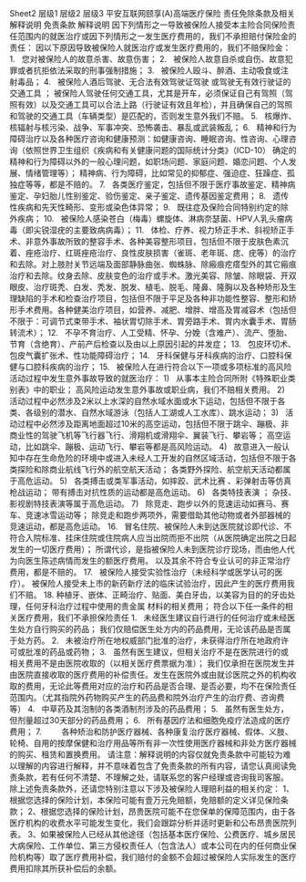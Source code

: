 Sheet2
	层级1	层级2	层级3
	平安互联网颐享(A)高端医疗保险
责任免除条款及相关解释说明
		免责条款
			解释说明
		因下列情形之一导致被保险人接受本主险合同保险责任范围内的就医治疗或因下列情形之一发生医疗费用的，我们不承担赔付保险金的责任：
			因以下原因导致被保险人就医治疗或发生医疗费用的，我们不赔保险金：
		1.   您对被保险人的故意杀害、故意伤害；
		2.   被保险人故意自杀或自伤、故意犯罪或者抗拒依法采取的刑事强制措施；
		3.   被保险人殴斗、醉酒、主动吸食或注射毒品；
		4.   被保险人酒后驾驶、无合法有效驾驶证驾驶 或驾驶无有效行驶证的交通工具 ；
			被保险人驾驶任何交通工具，尤其是开车，必须保证自己有驾照（驾照有效）以及交通工具可以合法上路（行驶证有效且年检），并且确保自己的驾照和驾驶的交通工具（车辆类型）是匹配的，否则发生意外我们不赔。
		5.   核爆炸、核辐射与核污染、战争、军事冲突、恐怖袭击、暴乱或武装叛乱；
		6.   精神和行为障碍治疗以及各种医疗咨询和健康预测：如健康咨询、睡眠咨询、性咨询、心理咨询（依照世界卫生组织《疾病和有关健康问题的国际统计分类》（ICD-10） 确定的精神和行为障碍以外的一般心理问题，如职场问题、家庭问题、婚恋问题、个人发展、情绪管理等）；
			精神病、行为障碍，比如常见的抑郁症、强迫症、狂躁症、孤独症等等，都是不赔的。
		7.   各类医疗鉴定，包括但不限于医疗事故鉴定、精神病鉴定、孕妇胎儿性别鉴定、验伤鉴定、亲子鉴定、遗传基因鉴定费用；
		8.   遗传性疾病和先天性畸形、变形或染色体异常；
		9.   既往症及保险合同特别约定的除外疾病；
		10.   被保险人感染苍白（梅毒）螺旋体、淋病奈瑟菌、HPV人乳头瘤病毒（即尖锐湿疣的主要致病病毒）；
		11.   体检、疗养、视力矫正手术、斜视矫正手术、非意外事故所致的整容手术、各种美容整形项目，包括但不限于皮肤色素沉着、痤疮治疗、红斑痤疮治疗、良性皮肤损害（雀斑、老年斑、痣、疣等）的治疗和去除。对上肢肘关节远端及面部静脉曲张、蜘蛛脉、除瘢痕疙瘩型外的其它瘢痕治疗和去除。纹身去除、皮肤变色的治疗或手术。激光美容、除皱、除眼袋、开双眼皮、治疗斑秃、白发、秃发、脱发、植毛、脱毛、隆鼻、隆胸以及各种矫形及生理缺陷的手术和检查治疗项目，包括但不限于平足及各种非功能性整容、整形和矫形手术费用。各种健美治疗项目，如营养、减肥、增胖、增高及胃减容术（包括但不限于：可调节式束带手术、袖状胃切除手术、胃旁路手术、胃内水囊手术、胃肠转流术）；
		12.   不孕不育治疗、人工受精、怀孕、分娩（含难产）、流产、堕胎、节育（含绝育）、产前产后检查以及由以上原因引起的并发症；
		13.   包皮环切术、包皮气囊扩张术、性功能障碍治疗；
		14.   牙科保健与牙科疾病的治疗、口腔科保健与口腔科疾病的治疗；
		15.   被保险人在进行符合以下一项或多项标准的高风险活动过程中发生意外事故导致的就医治疗：
		1)   从事本主险合同所附《特殊职业类别表》中的职业；
			高风险运动发生意外事故或职业病，我们不赔相关费用。
		2)   活动过程中必然涉及2米以上水深的自然水域水面或水下运动，包括但不限于各类、各级别的潜水、自然水域游泳（包括人工湖或人工水库）、跳水运动；
		3)   活动过程中必然涉及距离地面超过10米的高空运动，包括但不限于跳伞、蹦极、非商业性的驾驶飞机等飞行器飞行、滑翔机或滑翔伞、翼装飞行、攀岩等；
			高空运动，比如跳伞、蹦极、运动飞行、攀岩等都是高风险运动。
		4)   故意进入一般认知中存在生命危险的环境中或进入未经人工开发的自然区域活动，包括但不限于各类探险和除商业航线飞行外的航空航天活动；
			各类野外探险、航空航天活动都属于高危运动。
		5)   各类搏击或类军事活动，如摔跤、武术比赛 、彩弹射击等仿真枪战运动；
			带有搏击对抗性质的运动都是高危运动。
		6)   各类特技表演 ；
			杂技、影视剧特技表演等属于高危运动。
		7)   除竞走、跑步以外的竞速运动如赛马、赛车、竞速冰雪运动等；
			除竞走和跑步两项外，需要借助其他动物或者外部器械的竞速运动，都是高危运动。
		16.   冒名住院、被保险人未到达医院就诊即代诊、不符合入院标准、挂床住院或住院病人应当出院而拒不出院（从医院确定出院之日起发生的一切医疗费用）；
			所谓代诊，是指被保险人未到医院诊疗现场，而由他人代为向医生陈述病情而发生的额医疗费用。
以及其余不符合专业认可的非正常治疗费用，都是不赔的。
		17.   被保险人接受实验性治疗（未经科学或医学认可的医疗）。
			被保险人接受未上市的新药新疗法的临床试验治疗，因此产生的医疗费用我们不赔。
		18. 种植牙、嵌体、正畸治疗、贴面、美白牙齿，以美容为目的的牙齿处理，任何牙科治疗过程中使用的贵金属 材料的相关费用；
		符合以下任一条件的相关医疗费用，我们不承担保险责任
		1.   未经医生建议自行进行的任何治疗或未经医生处方自行购买的药品；
			我们仅赔偿医生处方内的药品费用，无论该药品是否属于处方药。
		2.   未被治疗所在地权威部门批准的治疗，未获得治疗所在地政府许可或批准的药品或药物；
		3.   虽然有医生建议，但相关治疗不是在医院进行的或相关费用不是由医院收取的（以相关医疗费票据为准）；
			我们仅承担在医院发生并由医院直接收取的医疗费用的补偿责任。发生在医院外或由就诊医院之外的机构收取的费用，无论此等费用对应的治疗和药品是否合理、是否必要，均不在保险责任范围内。（尤其指院外药物购买产生的药品费和院外治疗产生的治疗费、咨询费等）
		4.   中草药及其泡制的各类酒制剂涉及的药品费用；
		5.   虽然有医生处方，但剂量超过30天部分的药品费用；
		6.   所有基因疗法和细胞免疫疗法造成的医疗费用；
		7.         各种矫治和防护医疗器械、各种康复治疗医疗器械、假体、义肢、轮椅、自用的按摩保健和治疗用品等所有非一次性使用医疗器械和非处方医疗器械的购买、租赁和置换费用。
		请注意：解释说明的内容仅就免责条款中可能较为难以理解的内容进行解释，并不意味着包含了免责条款的所有内容，请您认真阅读免责条款，若有任何不清楚、不理解之处，请联系您的客户经理或咨询我司客服。
	除上述免责条款外，还请您特别注意以下涉及被保险人理赔利益的相关约定：
	1、根据您选择的保险计划，本保险可能有壹万元免赔额，免赔额的定义详见保险条款；
	2、根据您选择的保险计划，昂贵医院可能不在您保单的保障范围内，由于各医疗机构的收费水平可能发生变化，我们会跟踪分析并适时更新和公布昂贵医院列表。
	3、如果被保险人已经从其他途径（包括基本医疗保险、公费医疗、城乡居民大病保险、工作单位、第三方侵权责任人（包含法人）或本公司在内的任何商业保险机构等）取了医疗费用补偿，我们赔付的金额不会超过被保险人实际发生的医疗费用扣除其所获补偿后的余额。


